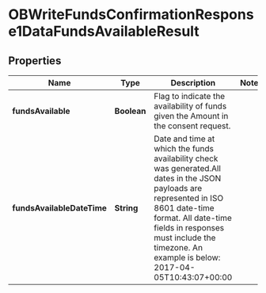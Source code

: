 
# OBWriteFundsConfirmationResponse1DataFundsAvailableResult

## Properties
Name | Type | Description | Notes
------------ | ------------- | ------------- | -------------
**fundsAvailable** | **Boolean** | Flag to indicate the availability of funds given the Amount in the consent request. | 
**fundsAvailableDateTime** | **String** | Date and time at which the funds availability check was generated.All dates in the JSON payloads are represented in ISO 8601 date-time format.  All date-time fields in responses must include the timezone. An example is below: 2017-04-05T10:43:07+00:00 | 



